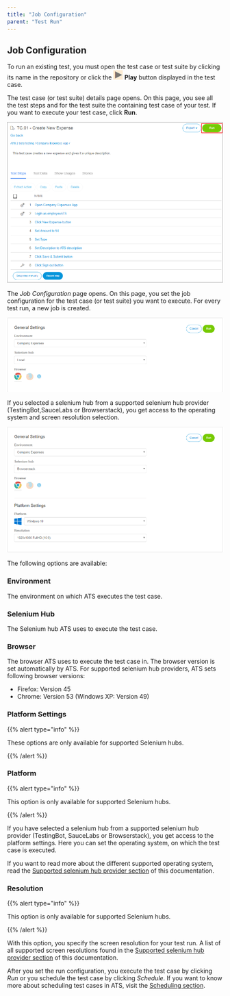 ```yaml
---
title: "Job Configuration"
parent: "Test Run"
---
```


## Job Configuration

To run an existing test, you must open the test case or test suite by clicking its name in the repository or click the ![](attachments/test-run/play-button.png) **Play** button displayed in the test case.

The test case (or test suite) details page opens. On this page, you see all the test steps and for the test suite the containing test case of your test. If you want to execute your test case, click **Run**.

![Test case details run](attachments/test-run/testcase-run.png)

The _Job Configuration_ page opens. On this page, you set the job configuration for the test case (or test suite) you want to execute. For every test run, a new job is created.

![Test Run Configuration](attachments/test-run/runconfig.png)

If you selected a selenium hub from a supported selenium hub provider (TestingBot,SauceLabs or Browserstack), you get access to the operating system and screen resolution selection.

![Select Run Configuration with OS and resolution selection](attachments/test-run/runconfig-os.png)

The following options are available:

### Environment

The environment on which ATS executes the test case.

### Selenium Hub

The Selenium hub ATS uses to execute the test case.

### Browser

The browser ATS uses to execute the test case in. The browser version is set automatically by ATS. For supported selenium hub providers, ATS sets following browser versions:

* Firefox: Version 45
* Chrome: Version 53 (Windows XP: Version 49)

### Platform Settings

{{% alert type="info" %}}

These options are only available for supported Selenium hubs.

{{% /alert %}}

### Platform

{{% alert type="info" %}}

This option is only available for supported Selenium hubs.

{{% /alert %}}

If you have selected a selenium hub from a supported selenium hub provider (TestingBot, SauceLabs or Browserstack), you get access to the platform settings. Here you can set the operating system, on which the test case is executed.

If you want to read more about the different supported operating system, read the [Supported selenium hub provider section](supported-selenium-hub-provider) of this documentation.

### Resolution

{{% alert type="info" %}}

This option is only available for supported Selenium hubs.

{{% /alert %}}

With this option, you specify the screen resolution for your test run. A list of all supported screen resolutions found in the [Supported selenium hub provider section](supported-selenium-hub-provider) of this documentation.

After you set the run configuration, you execute the test case by clicking _Run_ or you schedule the test case by clicking _Schedule_.
If you want to know more about scheduling test cases in ATS, visit the [Scheduling section](scheduling).

